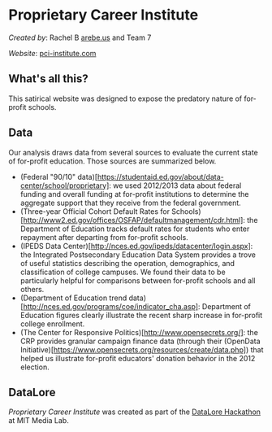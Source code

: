 Proprietary Career Institute 
============================

*Created by*: Rachel B [arebe.us](http://arebe.us) and Team 7 

*Website*: [pci-institute.com](http://pci-institute.com)

What's all this?
----------------

This satirical website was designed to expose the predatory nature of for-profit schools.

Data
----
Our analysis draws data from several sources to evaluate the current state of for-profit education. Those sources are summarized below.
- (Federal "90/10" data)[https://studentaid.ed.gov/about/data-center/school/proprietary]: we used 2012/2013 data about federal funding and overall funding at for-profit institutions to determine the aggregate support that they receive from the federal government.
- (Three-year Official Cohort Default Rates for Schools)[http://www2.ed.gov/offices/OSFAP/defaultmanagement/cdr.html]: the Department of Education tracks default rates for students who enter repayment after departing from for-profit schools.
- (IPEDS Data Center)[http://nces.ed.gov/ipeds/datacenter/login.aspx]: the Integrated Postsecondary Education Data System provides a trove of useful statistics describing the operation, demographics, and classification of college campuses. We found their data to be particularly helpful for comparisons between for-profit schools and all others.
- (Department of Education trend data)[http://nces.ed.gov/programs/coe/indicator_cha.asp]: Department of Education figures clearly illustrate the recent sharp increase in for-profit college enrollment.
- (The Center for Responsive Politics)[http://www.opensecrets.org/]: the CRP provides granular campaign finance data (through their (OpenData Initiative)[https://www.opensecrets.org/resources/create/data.php]) that helped us illustrate for-profit educators' donation behavior in the 2012 election.

DataLore
--------
*Proprietary Career Institute* was created as part of the [DataLore Hackathon](http://www.datalorehack.com/) at MIT Media Lab.